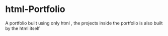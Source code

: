 # html-Portfolio
A portfolio built using only html , the projects inside the portfolio is also built by the html itself
